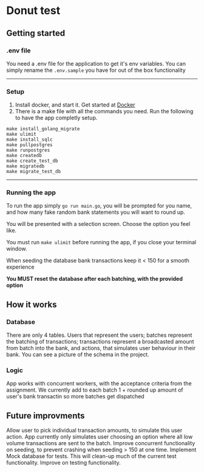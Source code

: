 # Donut test

## Getting started

### .env file

You need a .env file for the application to get it's env variables. You can simply rename the `.env.sample` you have for out of the box functionality

------------
### Setup
1. Install docker, and start it. Get started at [Docker](www.docker.com/products/docker-desktop "Docker")
2. There is a make file with all the commands you need. Run the following to have the app completly setup.  
```
make install_golang_migrate
make ulimit
make install_sqlc
make pullpostgres
make runpostgres
make createdb
make create_test_db
make migratedb
make migrate_test_db
```
------------
### Running the app
To run the app simply `go run main.go`, you will be prompted for you name, and how many fake random bank statements you will want to round up.

You will be presented with a selection screen. Choose the option you feel like.

You must run `make ulimit` before running the app, if you close your terminal window.

When seeding the database bank transactions keep it < 150 for a smooth experience

**You MUST reset the database after each batching, with the provided option**

## How it works
### Database
There are only 4 tables. Users that represent the users; batches represent the batching of transactions; transactions represent a broadcasted amount from batch into the bank, and actions, that simulates user behaviour in their bank. You can see a picture of the schema in the project.

### Logic
App works with concurrent workers, with the acceptance criteria from the assignment.
We currently add to each batch 1 + rounded up amount of user's bank transactin so more batches get dispatched

## Future improvments
Allow user to pick individual transaction amounts, to simulate this user action. App currently only simulates user choosing an option where all low volume transactions are sent to the batch.
Improve concurrent functionality on seeding, to prevent crashing when seeding > 150 at one time.
Implement Mock database for tests. This will clean-up much of the current test functionality.
Improve on testing functionality.
